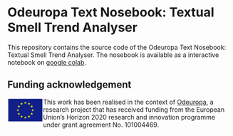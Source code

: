 # Odeuropa Text Nosebook: Textual Smell Trend Analyser
This repository contains the source code of the Odeuropa Text Nosebook: Textual Smell Trend Analyser. The nosebook is available as a interactive notebook on [google colab](https://drive.google.com/file/d/1spHM3qFtkuQDoIzQ3ZA94BILvYgGm_Ud/view?usp=sharing). 

## Funding acknowledgement

<img src="https://github.com/Odeuropa/.github/raw/main/profile/eu-logo.png" width="80" height="54" align="left" alt="EU logo" />

This work has been realised in the context of [Odeuropa](https://odeuropa.eu/), a research project that has received funding from the European Union’s Horizon 2020 research and innovation programme under grant agreement No. 101004469.
